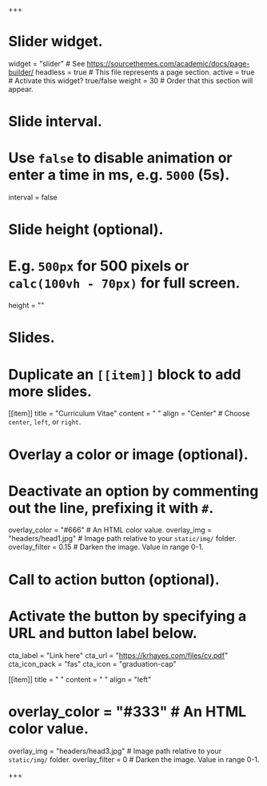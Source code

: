 +++
# Slider widget.
widget = "slider"  # See https://sourcethemes.com/academic/docs/page-builder/
headless = true  # This file represents a page section.
active = true  # Activate this widget? true/false
weight = 30 # Order that this section will appear.

# Slide interval.
# Use `false` to disable animation or enter a time in ms, e.g. `5000` (5s).
interval = false

# Slide height (optional).
# E.g. `500px` for 500 pixels or `calc(100vh - 70px)` for full screen.
height = ""

# Slides.
# Duplicate an `[[item]]` block to add more slides.
[[item]]
  title = "Curriculum Vitae"
  content = " "
  align = "Center"  # Choose `center`, `left`, or `right`.

  # Overlay a color or image (optional).
  #   Deactivate an option by commenting out the line, prefixing it with `#`.
  overlay_color = "#666"  # An HTML color value.
  overlay_img = "headers/head1.jpg"  # Image path relative to your `static/img/` folder.
  overlay_filter = 0.15  # Darken the image. Value in range 0-1.

  # Call to action button (optional).
  #   Activate the button by specifying a URL and button label below.
  cta_label = "Link here"
  cta_url = "https://krhayes.com/files/cv.pdf"
  cta_icon_pack = "fas"
  cta_icon = "graduation-cap"

[[item]]
   title = " "
   content = " "
   align = "left"
 
#   overlay_color = "#333"  # An HTML color value.
   overlay_img = "headers/head3.jpg"  # Image path relative to your `static/img/` folder.
   overlay_filter = 0  # Darken the image. Value in range 0-1.
   
+++
